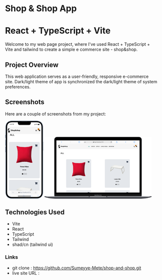 # Shop & Shop App

# React + TypeScript + Vite

Welcome to my web page project, where I've used React + TypeScript + Vite and tailwind to create a simple e commerce site - shop&shop. 

## Project Overview

This web application serves as a user-friendly, responsive e-commerce site. Dark/light theme of app is synchronized the dark/light theme of system preferences. 

## Screenshots

Here are a couple of screenshots from my project:
<p>
  <img width="25%" alt="ss-phone" src="./img/Screenshot-phone.png" >
<img  width="70%" alt="ss-phone" src="./img/Screenshot-desktop.png" >
</p>


## Technologies Used
- Vite
- React
- TypeScript
- Tailwind
- shad/cn (tailwind ui)

### Links
- git clone : https://github.com/Sumeyye-Mete/shop-and-shop.git
- live site URL : 



